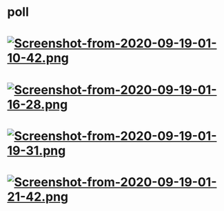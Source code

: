 # poll
# [![Screenshot-from-2020-09-19-01-10-42.png](https://i.postimg.cc/zXJvHzXZ/Screenshot-from-2020-09-19-01-10-42.png)](https://postimg.cc/w3GgSdm0)
# [![Screenshot-from-2020-09-19-01-16-28.png](https://i.postimg.cc/NF0hYzYV/Screenshot-from-2020-09-19-01-16-28.png)](https://postimg.cc/gX1tH4xq)
# [![Screenshot-from-2020-09-19-01-19-31.png](https://i.postimg.cc/QdG6Jyw3/Screenshot-from-2020-09-19-01-19-31.png)](https://postimg.cc/Mv5bWdzP)
# [![Screenshot-from-2020-09-19-01-21-42.png](https://i.postimg.cc/wvvFB8yh/Screenshot-from-2020-09-19-01-21-42.png)](https://postimg.cc/wtCDWrkv)
